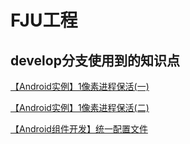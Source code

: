# FJU工程

## develop分支使用到的知识点

[【Android实例】1像素进程保活(一)](https://www.jianshu.com/p/c33f1518e326)

[【Android实例】1像素进程保活(二)](https://www.jianshu.com/p/1590f4dae97d)

[【Android组件开发】统一配置文件](https://blog.csdn.net/u013293125/article/details/97171466)



